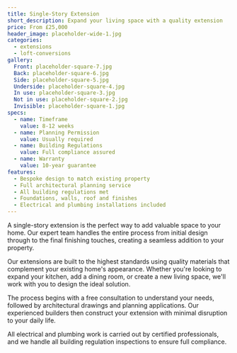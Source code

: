 ```yaml
---
title: Single-Story Extension
short_description: Expand your living space with a quality extension
price: From £25,000
header_image: placeholder-wide-1.jpg
categories:
  - extensions
  - loft-conversions
gallery:
  Front: placeholder-square-7.jpg
  Back: placeholder-square-6.jpg
  Side: placeholder-square-5.jpg
  Underside: placeholder-square-4.jpg
  In use: placeholder-square-3.jpg
  Not in use: placeholder-square-2.jpg
  Invisible: placeholder-square-1.jpg
specs:
  - name: Timeframe
    value: 8-12 weeks
  - name: Planning Permission
    value: Usually required
  - name: Building Regulations
    value: Full compliance assured
  - name: Warranty
    value: 10-year guarantee
features:
  - Bespoke design to match existing property
  - Full architectural planning service
  - All building regulations met
  - Foundations, walls, roof and finishes
  - Electrical and plumbing installations included
---
```


A single-story extension is the perfect way to add valuable space to your home. Our expert team handles the entire process from initial design through to the final finishing touches, creating a seamless addition to your property.

Our extensions are built to the highest standards using quality materials that complement your existing home's appearance. Whether you're looking to expand your kitchen, add a dining room, or create a new living space, we'll work with you to design the ideal solution.

The process begins with a free consultation to understand your needs, followed by architectural drawings and planning applications. Our experienced builders then construct your extension with minimal disruption to your daily life.

All electrical and plumbing work is carried out by certified professionals, and we handle all building regulation inspections to ensure full compliance.
